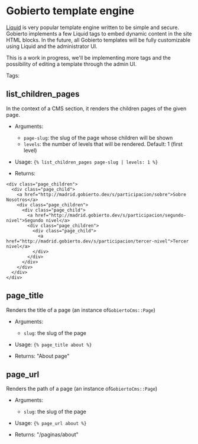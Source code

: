 # Gobierto template engine

[Liquid](https://github.com/Shopify/liquid) is very popular template engine written to be simple and secure. Gobierto implements a few Liquid tags to embed dynamic content in the site HTML blocks. In the future, all Gobierto templates will be fully customizable using Liquid and the administrator UI.

This is a work in progress, we'll be implementing more tags and the possibility of editing a template through the admin UI.

Tags: 

## list_children_pages

In the context of a CMS section, it renders the children pages of the given page.

- Arguments:
  - `page-slug`: the slug of the page whose children will be shown
  - `levels`: the number of levels that will be rendered. Default: 1 (first level)

- Usage: `{% list_children_pages page-slug | levels: 1 %}`

- Returns: 

``` 
<div class="page_children">
  <div class="page_child">
    <a href="http://madrid.gobierto.dev/s/participacion/sobre">Sobre Nosotros</a>
    <div class="page_children">
      <div class="page_child">
        <a href="http://madrid.gobierto.dev/s/participacion/segundo-nivel">Segundo nivel</a>
        <div class="page_children">
          <div class="page_child">
            <a href="http://madrid.gobierto.dev/s/participacion/tercer-nivel">Tercer nivel</a>
          </div>
        </div>
      </div>
    </div>
  </div>
</div>
```


## page_title

Renders the title of a page (an instance of`GobiertoCms::Page`)

- Arguments:
  - `slug`: the slug of the page

- Usage: `{% page_title about %}`

- Returns: "About page"

## page_url

Renders the path of a page (an instance of`GobiertoCms::Page`)

- Arguments:
  - `slug`: the slug of the page

- Usage: `{% page_url about %}`

- Returns: "/paginas/about"

